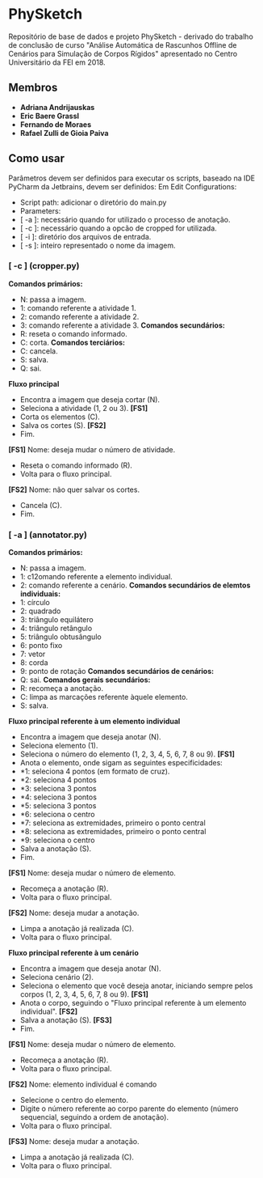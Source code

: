 # PhySketch
Repositório de base de dados e projeto PhySketch - derivado do trabalho de conclusão de curso "Análise Automática de Rascunhos Offline de Cenários para Simulação de Corpos Rígidos" apresentado no Centro Universitário da FEI em 2018.

## Membros ##
* **Adriana Andrijauskas**
* **Eric Baere Grassl**
* **Fernando de Moraes**
* **Rafael Zulli de Gioia Paiva**



## Como usar
Parâmetros devem ser definidos para executar os scripts, baseado na IDE PyCharm da Jetbrains, devem ser definidos:
Em Edit Configurations:
* Script path: adicionar o diretório do main.py
* Parameters:
* [ -a ]: necessário quando for utilizado o processo de anotação.
* [ -c ]: necessário quando a opcão de cropped for utilizada.
* [ -i ]: diretório dos arquivos de entrada.
* [ -s ]: inteiro representado o nome da imagem.



### [ -c ] (cropper.py)
**Comandos primários:**
* N: passa a imagem.
* 1: comando referente a atividade 1.
* 2: comando referente a atividade 2.
* 3: comando referente a atividade 3.
**Comandos secundários:**
* R: reseta o comando informado.
* C: corta.
**Comandos terciários:**
* C: cancela.
* S: salva.
* Q: sai.

**Fluxo principal**
* Encontra a imagem que deseja cortar (N).
* Seleciona a atividade (1, 2 ou 3). **[FS1]**
* Corta os elementos (C).
* Salva os cortes (S). **[FS2]**
* Fim.

**[FS1]**
Nome: deseja mudar o número de atividade.
* Reseta o comando informado (R).
* Volta para o fluxo principal.

**[FS2]**
Nome: não quer salvar os cortes.
* Cancela (C).
* Fim.



### [ -a ] (annotator.py)
**Comandos primários:**
* N: passa a imagem.
* 1: c12omando referente a elemento individual.
* 2: comando referente a cenário.
**Comandos secundários de elemtos individuais:**
* 1: círculo
* 2: quadrado
* 3: triângulo equilátero
* 4: triângulo retângulo
* 5: triângulo obtusângulo
* 6: ponto fixo
* 7: vetor
* 8: corda
* 9: ponto de rotação
**Comandos secundários de cenários:**
* Q: sai.
**Comandos gerais secundários:**
* R: recomeça a anotação.
* C: limpa as marcações referente àquele elemento.
* S: salva.

**Fluxo principal referente à um elemento individual**
* Encontra a imagem que deseja anotar (N).
* Seleciona elemento (1).
* Seleciona o número do elemento (1, 2, 3, 4, 5, 6, 7, 8 ou 9). **[FS1]**
* Anota o elemento, onde sigam as seguintes especificidades:
* *1: seleciona 4 pontos (em formato de cruz).
* *2: seleciona 4 pontos
* *3: seleciona 3 pontos
* *4: seleciona 3 pontos
* *5: seleciona 3 pontos
* *6: seleciona o centro
* *7: seleciona as extremidades, primeiro o ponto central
* *8: seleciona as extremidades, primeiro o ponto central
* *9: seleciona o centro
* Salva a anotação (S).
* Fim.

**[FS1]**
Nome: deseja mudar o número de elemento.
* Recomeça a anotação (R).
* Volta para o fluxo principal.

**[FS2]**
Nome: deseja mudar a anotação.
* Limpa a anotação já realizada (C).
* Volta para o fluxo principal.


**Fluxo principal referente à um cenário**
* Encontra a imagem que deseja anotar (N).
* Seleciona cenário (2).
* Seleciona o elemento que você deseja anotar, iniciando sempre pelos corpos (1, 2, 3, 4, 5, 6, 7, 8 ou 9). **[FS1]**
* Anota o corpo, seguindo o "Fluxo principal referente à um elemento individual". **[FS2]**
* Salva a anotação (S). **[FS3]**
* Fim.

**[FS1]**
Nome: deseja mudar o número de elemento.
* Recomeça a anotação (R).
* Volta para o fluxo principal.

**[FS2]**
Nome: elemento individual é comando
* Selecione o centro do elemento.
* Digite o número referente ao corpo parente do elemento (número sequencial, seguindo a ordem de anotação).
* Volta para o fluxo principal.

**[FS3]**
Nome: deseja mudar a anotação.
* Limpa a anotação já realizada (C).
* Volta para o fluxo principal.
